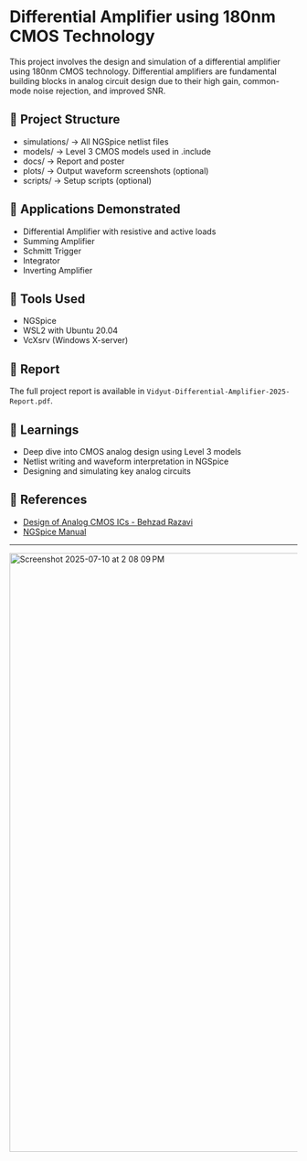 # Differential Amplifier using 180nm CMOS Technology

This project involves the design and simulation of a differential amplifier using 180nm CMOS technology. Differential amplifiers are fundamental building blocks in analog circuit design due to their high gain, common-mode noise rejection, and improved SNR.

## 📁 Project Structure

- simulations/ → All NGSpice netlist files
- models/ → Level 3 CMOS models used in .include
- docs/ → Report and poster
- plots/ → Output waveform screenshots (optional)
- scripts/ → Setup scripts (optional)


## 🧪 Applications Demonstrated
- Differential Amplifier with resistive and active loads
- Summing Amplifier
- Schmitt Trigger
- Integrator
- Inverting Amplifier

## 🔧 Tools Used

- NGSpice
- WSL2 with Ubuntu 20.04
- VcXsrv (Windows X-server)

## 📜 Report

The full project report is available in `Vidyut-Differential-Amplifier-2025-Report.pdf`.

## 🧠 Learnings

- Deep dive into CMOS analog design using Level 3 models  
- Netlist writing and waveform interpretation in NGSpice  
- Designing and simulating key analog circuits

## 📎 References

- [Design of Analog CMOS ICs - Behzad Razavi](https://www.amazon.in/Design-Analog-CMOS-Integrated-Circuits/dp/0072380322)
- [NGSpice Manual](http://ngspice.sourceforge.net/docs.html)

---


<img width="1047" alt="Screenshot 2025-07-10 at 2 08 09 PM" src="https://github.com/user-attachments/assets/06b0b94f-8d85-4e31-9e66-140965dd3fea" />



